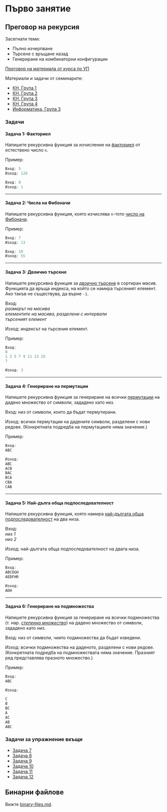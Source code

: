 # Първо занятие

## Преговор на рекурсия

Засегнати теми:

* Пълно изчерпване
* Търсене с връщане назад
* Генериране на комбинаторни конфигурации

[Преговор на материала от курса по УП](https://github.com/fmi-lab/up-kn-2023-2024-group-3-seminar/tree/main/Седмица%2011%20-%20Рекурсия%20с%20връщане%20назад)

Материали и задачи от семинарите:

* [КН, Група 1](../../../../Семинари/Компютърни%20науки/Група%201/Седмица%2001/README.md)
* [КН, Група 2](../../../../Семинари/Компютърни%20науки/Група%202/Week_01/README.md)
* [КН, Група 3](../../../../Семинари/Компютърни%20науки/Група%203/Седмица%2001%20-%20Преговор,%20двоични%20файлове/readme.md)
* [КН, Група 4](../../../../Семинари/Компютърни%20науки/Група%204/Week%201%20-%20Recursion%2C%20Backtracking/Presentation.pdf)
* [Информатика, Група 3](../../../../Семинари/Информатика/Група%203/02_Recursion/tasks.md)

### Задачи

#### Задача 1: Факториел

Напишете рекурсивна функция за изчисление на [факториел](https://en.wikipedia.org/wiki/Factorial) от естествено число `n`.

Пример:

```cpp
Вход: 5
Изход: 120

Вход: 0
Изход: 1
```

---

#### Задача 2: Числа на Фибоначи

Напишете рекурсивна функция, която изчислява `n`-тото [число на Фибоначи](https://en.wikipedia.org/wiki/Fibonacci_sequence).

Пример:

```cpp
Вход: 7
Изход: 13

Вход: 10
Изход: 55
```

---

#### Задача 3: Двоично търсене

Напишете рекурсивна функция за [двоично търсене](https://en.wikipedia.org/wiki/Binary_search) в сортиран масив.  Функцията да връща индекса, на който се намира търсеният елемент.  Ако такъв не съществува, да върне `-1`.

Вход:  
*размерът на масива*  
*елементите на масива, разделени с интервали*  
*търсеният елемент*  

Изход: индексът на търсения елемент.

Пример:

```cpp
Вход: 
8
1 3 5 7 9 11 13 15
7

Изход: 3
```

---

#### Задача 4: Генериране на пермутации

Напишете рекурсивна функция за генериране на всички [пермутации](https://en.wikipedia.org/wiki/Permutation) на дадено множество от символи, зададено като низ.

Вход: низ от символи, които да бъдат пермутирани.

Изход: всички пермутации на дадените символи, разделени с нови редове.  (Конкретната подредба на пермутациите няма значение.)

Пример:

```cpp
Вход:
ABC

Изход:
ABC
ACB
BAC
BCA
CBA
CAB
```

---

#### Задача 5: Най-дълга обща подпоследователност

Напишете рекурсивна функция, която намира [най-дългата обща подпоследователност](https://en.wikipedia.org/wiki/Longest_common_subsequence) на два низа.

Вход:  
*низ 1*  
*низ 2*  

Изход: най-дългата обща подпоследователност на двата низа.

Пример:

```cpp
Вход:
ABCDGH
AEDFHR

Изход:
ADH
```

---

#### Задача 6: Генериране на подмножества

Напишете рекурсивна функция за генериране на всички подмножества (т. нар. *[степенно множество](https://en.wikipedia.org/wiki/Power_set)*) на дадено множество от символи, зададено като низ.

Вход: низ от символи, чиито подмножества да бъдат изведени.

Изход: всички подмножества на даденото, разделени с нови редове.  (Конкретната подредба на подмножествата няма значение.  Празният ред представлява празното множество.)

Пример:

```cpp
Вход:
ABC

Изход:

C
B
BC
A
AC
AB
ABC
```

### Задачи за упражнение вкъщи

* [Задача 7](https://leetcode.com/problems/letter-combinations-of-a-phone-number/description/?envType=problem-list-v2&envId=backtracking)
* [Задача 8](https://leetcode.com/problems/binary-watch/description/?envType=problem-list-v2&envId=backtracking)
* [Задача 9](https://leetcode.com/problems/word-search/description/?envType=problem-list-v2&envId=backtracking)
* [Задача 10](https://leetcode.com/problems/generate-parentheses/description/?envType=problem-list-v2&envId=backtracking)
* [Задача 11](https://leetcode.com/problems/restore-ip-addresses/description/?envType=problem-list-v2&envId=backtracking)
* [Задача 12](https://leetcode.com/problems/ambiguous-coordinates/description/?envType=problem-list-v2&envId=backtracking)

## Бинарни файлове

Вижте [binary-files.md](binary-files.md).
